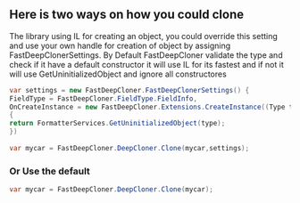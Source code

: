 ## Here is two ways on how you could clone 
The library using IL for creating an object, you could override this setting and use your own handle for creation of object by assigning FastDeepClonerSettings.
By Default FastDeepCloner validate the type and check if it have a default constructor it will use IL for its fastest and if not it will use GetUninitializedObject and ignore all constructores
```csharp
var settings = new FastDeepCloner.FastDeepClonerSettings() {
FieldType = FastDeepCloner.FieldType.FieldInfo,
OnCreateInstance = new FastDeepCloner.Extensions.CreateInstance((Type type) =>
{
return FormatterServices.GetUninitializedObject(type);
})
        
var mycar = FastDeepCloner.DeepCloner.Clone(mycar,settings);


```
### Or Use the default

```csharp
var mycar = FastDeepCloner.DeepCloner.Clone(mycar);
```
